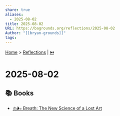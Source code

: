 ```yaml
---
share: true
aliases:
  - 2025-08-02
title: 2025-08-02
URL: https://bagrounds.org/reflections/2025-08-02
Author: "[[bryan-grounds]]"
tags: 
---
```

[Home](../index.md) > [Reflections](./index.md) | [⏮️](./2025-08-01.md)  
# 2025-08-02  
## 📚 Books  
- [🫁🌬️ Breath: The New Science of a Lost Art](../books/breath-the-new-science-of-a-lost-art.md)